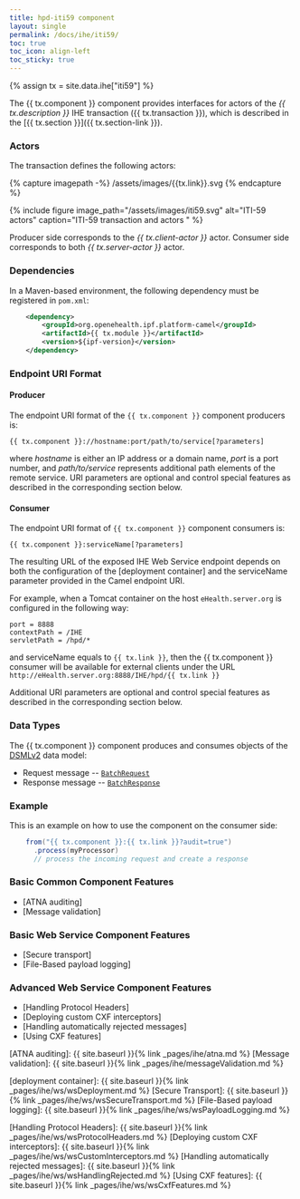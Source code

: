 ```yaml
---
title: hpd-iti59 component
layout: single
permalink: /docs/ihe/iti59/
toc: true
toc_icon: align-left
toc_sticky: true
---
```


{% assign tx = site.data.ihe["iti59"] %}

The {{ tx.component }} component provides interfaces for actors of the *{{ tx.description }}* IHE transaction ({{ tx.transaction }}),
which is described in the [{{ tx.section }}]({{ tx.section-link }}).

### Actors


The transaction defines the following actors:

{% capture imagepath -%}
/assets/images/{{tx.link}}.svg
{% endcapture %}

{% include figure image_path="/assets/images/iti59.svg" alt="ITI-59 actors" caption="ITI-59 transaction and actors " %}

Producer side corresponds to the *{{ tx.client-actor }}* actor.
Consumer side corresponds to both *{{ tx.server-actor }}* actor.

### Dependencies

In a Maven-based environment, the following dependency must be registered in `pom.xml`:

```xml
    <dependency>
        <groupId>org.openehealth.ipf.platform-camel</groupId>
        <artifactId>{{ tx.module }}</artifactId>
        <version>${ipf-version}</version>
    </dependency>
```

### Endpoint URI Format

#### Producer

The endpoint URI format of the `{{ tx.component }}` component producers is:

```
{{ tx.component }}://hostname:port/path/to/service[?parameters]
```

where *hostname* is either an IP address or a domain name, *port* is a port number, and *path/to/service*
represents additional path elements of the remote service.
URI parameters are optional and control special features as described in the corresponding section below.

#### Consumer

The endpoint URI format of `{{ tx.component }}` component consumers is:

```
{{ tx.component }}:serviceName[?parameters]
```

The resulting URL of the exposed IHE Web Service endpoint depends on both the configuration of the [deployment container]
and the serviceName parameter provided in the Camel endpoint URI.

For example, when a Tomcat container on the host `eHealth.server.org` is configured in the following way:

```
port = 8888
contextPath = /IHE
servletPath = /hpd/*
```

and serviceName equals to `{{ tx.link }}`, then the {{ tx.component }} consumer will be available for external clients under the URL
`http://eHealth.server.org:8888/IHE/hpd/{{ tx.link }}`

Additional URI parameters are optional and control special features as described in the corresponding section below.

### Data Types

The {{ tx.component }} component produces and consumes objects of the [DSMLv2](https://www.oasis-open.org/standards#dsmlv2) data model:

* Request message -- [`BatchRequest`](../../apidocs/org/openehealth/ipf/commons/ihe/hpd/stub/dsmlv2/BatchRequest.html)
* Response message -- [`BatchResponse`](../../apidocs/org/openehealth/ipf/commons/ihe/hpd/stub/dsmlv2/BatchResponse.html)

### Example

This is an example on how to use the component on the consumer side:

```java
    from("{{ tx.component }}:{{ tx.link }}?audit=true")
      .process(myProcessor)
      // process the incoming request and create a response
```


### Basic Common Component Features

* [ATNA auditing]
* [Message validation]

### Basic Web Service Component Features

* [Secure transport]
* [File-Based payload logging]

### Advanced Web Service Component Features

* [Handling Protocol Headers]
* [Deploying custom CXF interceptors]
* [Handling automatically rejected messages]
* [Using CXF features]



[ATNA auditing]: {{ site.baseurl }}{% link _pages/ihe/atna.md %}
[Message validation]: {{ site.baseurl }}{% link _pages/ihe/messageValidation.md %}

[deployment container]: {{ site.baseurl }}{% link _pages/ihe/ws/wsDeployment.md %}
[Secure Transport]: {{ site.baseurl }}{% link _pages/ihe/ws/wsSecureTransport.md %}
[File-Based payload logging]: {{ site.baseurl }}{% link _pages/ihe/ws/wsPayloadLogging.md %}

[Handling Protocol Headers]: {{ site.baseurl }}{% link _pages/ihe/ws/wsProtocolHeaders.md %}
[Deploying custom CXF interceptors]: {{ site.baseurl }}{% link _pages/ihe/ws/wsCustomInterceptors.md %}
[Handling automatically rejected messages]: {{ site.baseurl }}{% link _pages/ihe/ws/wsHandlingRejected.md %}
[Using CXF features]: {{ site.baseurl }}{% link _pages/ihe/ws/wsCxfFeatures.md %}



